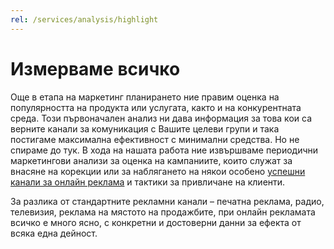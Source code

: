 ```yaml
---
rel: /services/analysis/highlight
---
```

# Измерваме всичко
Още в етапа на маркетинг планирането ние правим оценка на популярността на продукта или услугата, както и на конкурентната среда. Този първоначален анализ ни дава информация за това кои са верните канали за комуникация с Вашите целеви групи и така постигаме максимална ефективност с минимални средства. Но не спираме до тук. В хода на нашата работа ние извършваме периодични маркетингови анализи за оценка на кампаниите, които служат за внасяне на корекции или за наблягането на някои особено [успешни канали за онлайн реклама](./онлайн-реклама.html) и тактики за привличане на клиенти.

За разлика от стандартните рекламни канали – печатна реклама, радио, телевизия, реклама на мястото на продажбите, при онлайн рекламата всичко е много ясно, с конкретни и достоверни данни за ефекта от всяка една дейност.